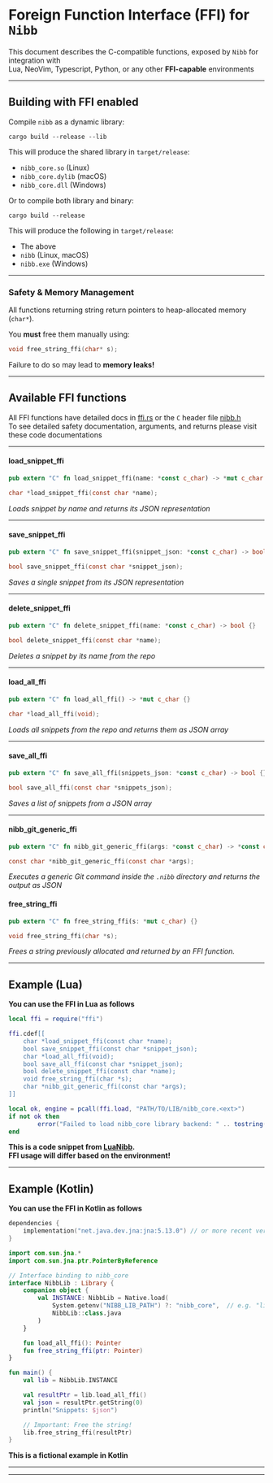 # Foreign Function Interface (FFI) for `Nibb`

This document describes the C-compatible functions, exposed by ``Nibb``  for integration with  
Lua, NeoVim, Typescript, Python, or any other **FFI-capable** environments

---

## Building with FFI enabled

Compile ``nibb`` as a dynamic library:

````shell
cargo build --release --lib
````
This will produce the shared library in `target/release`:  
- ``nibb_core.so`` (Linux)  
- ``nibb_core.dylib`` (macOS)  
- ``nibb_core.dll`` (Windows)


Or to compile both library and binary:
````shell
cargo build --release
````
This will produce the following in `target/release`:
- The above
- ``nibb`` (Linux, macOS)
- ``nibb.exe`` (Windows)

---

### Safety & Memory Management

All functions returning string return pointers to heap-allocated memory (`char*`).

You **must** free them manually using:
```c
void free_string_ffi(char* s);
```
Failure to do so may lead to **memory leaks!**

---

## Available FFI functions

All FFI functions have detailed docs in [ffi.rs](../src/ffi/ffi.rs) or the ``C`` header file [nibb.h](../include/nibb.h)  
To see detailed safety documentation, arguments, and returns please visit these code documentations

---

#### load_snippet_ffi

```rust
pub extern "C" fn load_snippet_ffi(name: *const c_char) -> *mut c_char {}
```
```c
char *load_snippet_ffi(const char *name);
```

*Loads snippet by name and returns its JSON representation*

---

#### save_snippet_ffi

```rust
pub extern "C" fn save_snippet_ffi(snippet_json: *const c_char) -> bool {}
```
```c
bool save_snippet_ffi(const char *snippet_json);
```

*Saves a single snippet from its JSON representation*

---

#### delete_snippet_ffi

```rust
pub extern "C" fn delete_snippet_ffi(name: *const c_char) -> bool {}
```
```c
bool delete_snippet_ffi(const char *name);
```

*Deletes a snippet by its name from the repo*

---

#### load_all_ffi

````rust
pub extern "C" fn load_all_ffi() -> *mut c_char {}
````
````c
char *load_all_ffi(void);
````

*Loads all snippets from the repo and returns them as JSON array*

---

#### save_all_ffi

````rust
pub extern "C" fn save_all_ffi(snippets_json: *const c_char) -> bool {}
````
````c
bool save_all_ffi(const char *snippets_json);
````

*Saves a list of snippets from a JSON array*

---

#### nibb_git_generic_ffi

````rust
pub extern "C" fn nibb_git_generic_ffi(args: *const c_char) -> *const c_char{}
````
````c
const char *nibb_git_generic_ffi(const char *args);
````

*Executes a generic Git command inside the `.nibb` directory and returns the output as JSON*

#### free_string_ffi

````rust
pub extern "C" fn free_string_ffi(s: *mut c_char) {}
````
````c
void free_string_ffi(char *s);
````

*Frees a string previously allocated and returned by an FFI function.*

---

## Example (Lua)

**You can use the FFI in Lua as follows**

````lua
local ffi = require("ffi")

ffi.cdef[[
    char *load_snippet_ffi(const char *name);
    bool save_snippet_ffi(const char *snippet_json);
    char *load_all_ffi(void);
    bool save_all_ffi(const char *snippet_json);
    bool delete_snippet_ffi(const char *name);
    void free_string_ffi(char *s);
    char *nibb_git_generic_ffi(const char *args);
]]

local ok, engine = pcall(ffi.load, "PATH/TO/LIB/nibb_core.<ext>")
if not ok then
        error("Failed to load nibb_core library backend: " .. tostring(engine))
end
````
**This is a code snippet from [LuaNibb](https://github.com/konni332/luanibb).**  
**FFI usage will differ based on the environment!**

---

## Example (Kotlin)

**You can use the FFI in Kotlin as follows**

````kotlin
dependencies {
    implementation("net.java.dev.jna:jna:5.13.0") // or more recent version
}
````
`````kotlin
import com.sun.jna.*
import com.sun.jna.ptr.PointerByReference

// Interface binding to nibb_core
interface NibbLib : Library {
    companion object {
        val INSTANCE: NibbLib = Native.load(
            System.getenv("NIBB_LIB_PATH") ?: "nibb_core",  // e.g. "libnibb_core.so" or "nibb_core.dll"
            NibbLib::class.java
        )
    }

    fun load_all_ffi(): Pointer
    fun free_string_ffi(ptr: Pointer)
}

fun main() {
    val lib = NibbLib.INSTANCE

    val resultPtr = lib.load_all_ffi()
    val json = resultPtr.getString(0)
    println("Snippets: $json")

    // Important: Free the string!
    lib.free_string_ffi(resultPtr)
}
`````

**This is a fictional example in Kotlin**

---

---